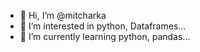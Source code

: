 - 👋 Hi, I’m @mitcharka
- 👀 I’m interested in python, Dataframes...
- 🌱 I’m currently learning python, pandas...
